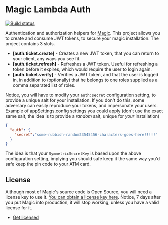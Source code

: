 
# Magic Lambda Auth

[![Build status](https://travis-ci.org/polterguy/magic.lambda.auth.svg?master)](https://travis-ci.org/polterguy/magic.lambda.auth)

Authentication and authorization helpers for [Magic](https://github.com/polterguy/magic). This project allows you to create and consume
JWT tokens, to secure your magic installation. The project contains 3 slots.

* __[auth.ticket.create]__ - Creates a new JWT token, that you can return to your client, any ways you see fit.
* __[auth.ticket.refresh]__ - Refreshes a JWT token. Useful for refreshing a token before it expires, which would require the user to login again.
* __[auth.ticket.verify]__ - Verifies a JWT token, and that the user is logged in, in addition to (optionally) that he belongs to one roles supplied as a comma separated list of roles.

Notice, you will have to modify your `auth:secret` configuration setting, to provide a unique salt for your installation. If you don't do
this, some adversary can easily reproduce your tokens, and impersonate your users. Example of appSettings.config settings you could
apply (don't use the exact same salt, the idea is to provide a _random_ salt, unique for _your_ installation)

```json
{
  "auth": {
    "secret":"some-rubbish-random23545456-characters-goes-here!!!!!"
  }
}
```

The idea is that your `SymmetricSecretKey` is based upon the above configuration setting, implying you should safe keep it the
same way you'd safe keep the pin code to your ATM card.

## License

Although most of Magic's source code is Open Source, you will need a license key to use it.
[You can obtain a license key here](https://servergardens.com/buy/).
Notice, 7 days after you put Magic into production, it will stop working, unless you have a valid
license for it.

* [Get licensed](https://servergardens.com/buy/)
